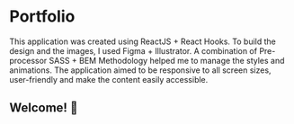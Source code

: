 # Portfolio

This application was created using ReactJS + React Hooks. To build the design and the images, I used Figma + Illustrator. A combination of Pre-processor SASS + BEM Methodology helped me to manage the styles and animations. The application aimed to be responsive to all screen sizes, user-friendly and make the content easily accessible.

## Welcome! 👋

